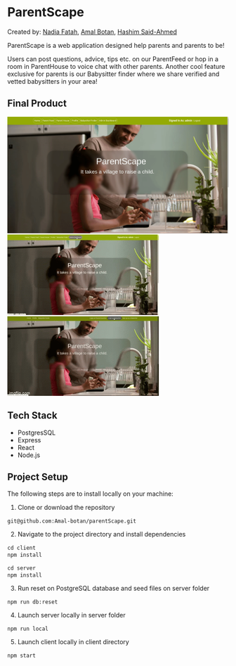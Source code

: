 # ParentScape

Created by:
[Nadia Fatah](https://github.com/nadiaa-f),
[Amal Botan](https://github.com/Amal-botan/),
[Hashim Said-Ahmed](https://github.com/hsaidahmed)


ParentScape is a web application designed help parents and parents to be! 

Users can post questions, advice, tips etc. on our ParentFeed or hop in a room in ParentHouse to voice chat with other parents. Another cool feature exclusive for parents is our Babysitter finder where we share verified and vetted babysitters in your area!

## Final Product

!["Admin Dashboard"](https://github.com/Amal-botan/parentScape/blob/master/client/docs/1.gif?raw=true)
!["Babysitter"](https://github.com/Amal-botan/parentScape/blob/master/client/docs/2.gif?raw=true)
!["ParentFeed"](https://github.com/Amal-botan/parentScape/blob/master/client/docs/3.gif?raw=true)

## Tech Stack

- PostgresSQL
- Express
- React
- Node.js

## Project Setup

The following steps are to install locally on your machine:

1. Clone or download the repository
```
git@github.com:Amal-botan/parentScape.git
```
2. Navigate to the project directory and install dependencies
```
cd client
npm install
```
```
cd server
npm install
```
3. Run reset on PostgreSQL database and seed files on server folder
```
npm run db:reset
```
4. Launch server locally in server folder
```
npm run local
```
5. Launch client locally in client directory
```
npm start
```
